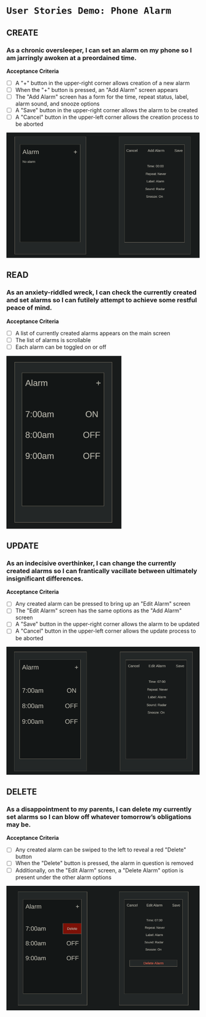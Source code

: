 # `User Stories Demo: Phone Alarm`

## CREATE

### As a chronic oversleeper, I can set an alarm on my phone so I am jarringly awoken at a preordained time.

**Acceptance Criteria**
- [ ] A "+" button in the upper-right corner allows creation of a new alarm
- [ ] When the "+" button is pressed, an "Add Alarm" screen appears
- [ ] The "Add Alarm" screen has a form for the time, repeat status, label, alarm sound, and snooze options
- [ ] A "Save" button in the upper-right corner allows the alarm to be created
- [ ] A "Cancel" button in the upper-left corner allows the creation process to be aborted

<img src="./images/alarm-create.png" alt="create alarm wireframe" width="600"/>

## READ

### As an anxiety-riddled wreck, I can check the currently created and set alarms so I can futilely attempt to achieve some restful peace of mind.

**Acceptance Criteria**
- [ ] A list of currently created alarms appears on the main screen
- [ ] The list of alarms is scrollable
- [ ] Each alarm can be toggled on or off

<img src="./images/alarm-read.png" alt="read alarm wireframe" width="300"/>

## UPDATE

### As an indecisive overthinker, I can change the currently created alarms so I can frantically vacillate between ultimately insignificant differences.

**Acceptance Criteria**
- [ ] Any created alarm can be pressed to bring up an "Edit Alarm" screen
- [ ] The "Edit Alarm" screen has the same options as the "Add Alarm" screen
- [ ] A "Save" button in the upper-right corner allows the alarm to be updated
- [ ] A "Cancel" button in the upper-left corner allows the update process to be aborted

<img src="./images/alarm-update.png" alt="update alarm wireframe" width="600"/>

## DELETE

### As a disappointment to my parents, I can delete my currently set alarms so I can blow off whatever tomorrow’s obligations may be.
**Acceptance Criteria**
- [ ] Any created alarm can be swiped to the left to reveal a red "Delete" button
- [ ] When the "Delete" button is pressed, the alarm in question is removed
- [ ] Additionally, on the "Edit Alarm" screen, a "Delete Alarm" option is present under the other alarm options

<img src="./images/alarm-delete.png" alt="delete alarm wireframe" width="600"/>
